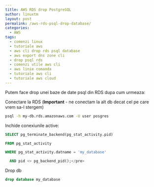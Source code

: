 ```yaml
---
title: AWS RDS drop PostgreSQL
author: linuxtm
layout: post
permalink: /aws-rds-psql-drop-database/
categories:
  - AWS
tags:
  - comenzi linux
  - tutoriale aws
  - aws cli drop rds psql database
  - aws export dns zone cli
  - drop psql rds
  - comenzi utile aws cli
  - aws linie comanda
  - tutoriale aws cli
  - tutoriale aws cloud
---
```


Putem face drop unei baze de date psql din RDS dupa cum urmeaza:

Conectare la RDS (**Important** - ne conectam la alt db decat cel pe care vrem sa-l stergem)

```bash
psql -h my-db.rds.amazonaws.com -U user posgres
```

Inchide conexiunile active:

```sql
SELECT pg_terminate_backend(pg_stat_activity.pid)

FROM pg_stat_activity

WHERE pg_stat_activity.datname = 'my_database'

  AND pid <> pg_backend_pid();</pre>
```

Drop db

```sql
drop database my_database
```
